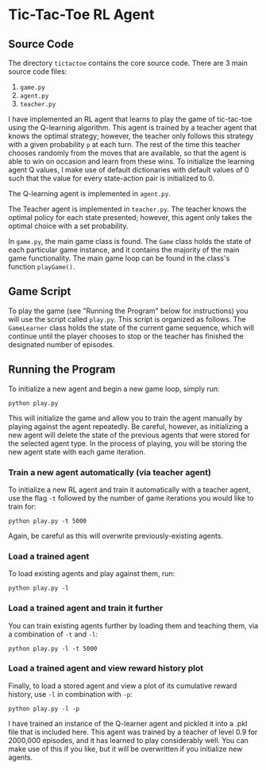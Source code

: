 # Tic-Tac-Toe RL Agent

## Source Code

The directory `tictactoe` contains the core source code. There are 3 main source code files:

1. `game.py`
2. `agent.py`
3. `teacher.py`

I have implemented an RL agent that learns to play the game of tic-tac-toe using the Q-learning algorithm. This agent is trained by a teacher agent that knows the optimal strategy; however, the teacher only follows this strategy with a given probability `p` at each turn. The rest of the time this teacher chooses randomly from the moves that are available, so that the agent is able to win on occasion and learn from these wins. To initialize the learning agent Q values, I make use of default dictionaries with default values of 0 such that the value for every state-action pair is initialized to 0.

The Q-learning agent is implemented in `agent.py`.

The Teacher agent is implemented in `teacher.py`. The teacher knows the optimal policy for each state presented; however, this agent only takes the optimal choice with a set probability.

In `game.py`, the main game class is found. The `Game` class holds the state of each particular game instance, and it contains the majority of the main game functionality. The main game loop can be found in the class's function `playGame()`.

## Game Script

To play the game (see "Running the Program" below for instructions) you will use the script called `play.py`. This script is organized as follows. The `GameLearner` class holds the state of the current game sequence, which will continue until the player chooses to stop or the teacher has finished the designated number of episodes.

## Running the Program

To initialize a new agent and begin a new game loop, simply run:

    python play.py 

This will initialize the game and allow you to train the agent manually by playing against the agent repeatedly. Be careful, however, as initializing a new agent will delete the state of the previous agents that were stored for the selected agent type. In the process of playing, you will be storing the new agent state with each game iteration.

### Train a new agent automatically (via teacher agent)

To initialize a new RL agent and train it automatically with a teacher agent, use the flag `-t` followed by the number of game iterations you would like to train for:

    python play.py -t 5000 

Again, be careful as this will overwrite previously-existing agents.

### Load a trained agent

To load existing agents and play against them, run:

    python play.py -l

### Load a trained agent and train it further

You can train existing agents further by loading them and teaching them, via a combination of `-t` and `-l`:

    python play.py -l -t 5000

### Load a trained agent and view reward history plot

Finally, to load a stored agent and view a plot of its cumulative reward history, use `-l` in combination with `-p`:

    python play.py -l -p

I have trained an instance of the Q-learner agent and pickled it into a .pkl file that is included here. This agent was trained by a teacher of level 0.9 for 2000,000 episodes, and it has learned to play considerably well. You can make use of this if you like, but it will be overwritten if you initialize new agents.
